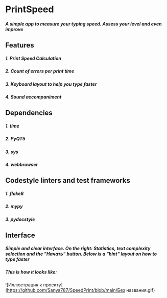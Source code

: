 # PrintSpeed
##### A simple app to measure your typing speed. Assess your level and even improve 
## Features
##### 1. Print Speed ​​Calculation
##### 2. Count of errors per print time
##### 3. Keyboard layout to help you type faster
##### 4. Sound accompaniment
## Dependencies 
##### 1. time
##### 2. PyQT5
##### 3. sys
##### 4. webbrowser
## Codestyle linters and test frameworks
##### 1. flake8
##### 2. mypy
##### 3. pydocstyle
## Interface
##### Simple and clear interface. On the right: Statistics, text complexity selection and the "Начать" button. Below is a "hint" layout on how to type faster
##### This is how it looks like:
![Иллюстрация к проекту](https://github.com/Sanya787/SpeedPrint/blob/main/Без названия.gif)
